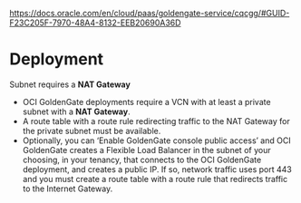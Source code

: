 https://docs.oracle.com/en/cloud/paas/goldengate-service/cqcgg/#GUID-F23C205F-7970-48A4-8132-EEB20690A36D
# Deployment
Subnet requires a **NAT Gateway**
- OCI GoldenGate deployments require a VCN with at least a private subnet with a **NAT Gateway**.
- A route table with a route rule redirecting traffic to the NAT Gateway for the private subnet must be available.
- Optionally, you can ‘Enable GoldenGate console public access’ and OCI GoldenGate creates a Flexible Load Balancer in the subnet of your choosing, in your tenancy, that connects to the OCI GoldenGate deployment, and creates a public IP. If so, network traffic uses port 443 and you must create a route table with a route rule that redirects traffic to the Internet Gateway.
